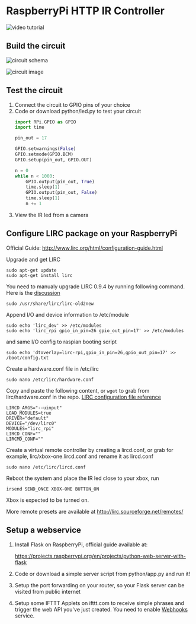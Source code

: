 # RaspberryPi HTTP IR Controller

![video tutorial](https "video- tutorial")

## Build the circuit

![circuit schema](https "circuit schema")

![circuit image](https "circuit image")

## Test the circuit

1. Connect the circuit to GPIO pins of your choice
1. Code or download python/led.py to test your circuit
    ```python
    import RPi.GPIO as GPIO
    import time

    pin_out = 17

    GPIO.setwarnings(False)
    GPIO.setmode(GPIO.BCM)
    GPIO.setup(pin_out, GPIO.OUT)

    n = 0
    while n < 1000:
        GPIO.output(pin_out, True)
        time.sleep(1)
        GPIO.output(pin_out, False)
        time.sleep(1)
        n += 1
    ```
1. View the IR led from a camera

## Configure LIRC package on your RaspberryPi

Official Guide: http://www.lirc.org/html/configuration-guide.html

Upgrade and get LIRC

    sudo apt-get update
    sudo apt-get install lirc

You need to manualy upgrade LIRC 0.9.4 by running following command. Here is the [discussion](https://www.raspberrypi.org/forums/viewtopic.php?f=28&t=192891#p1212574)

    sudo /usr/share/lirc/lirc-old2new

Append I/O and device information to /etc/module

    sudo echo 'lirc_dev' >> /etc/modules
    sudo echo 'lirc_rpi gpio_in_pin=26 gpio_out_pin=17' >> /etc/modules

and same I/O config to raspian booting script

    sudo echo 'dtoverlay=lirc-rpi,gpio_in_pin=26,gpio_out_pin=17' >> /boot/config.txt

Create a hardware.conf file in /etc/lirc

    sudo nano /etc/lirc/hardware.conf

Copy and paste the following content, or `wget` to grab from lirc/hardware.conf in the repo. [LIRC configuration file reference](https://www.mythtv.org/wiki/Ubuntu_lirc_configuration_files)

    LIRCD_ARGS="--uinput"
    LOAD_MODULES=true
    DRIVER="default"
    DEVICE="/dev/lirc0"
    MODULES="lirc_rpi"
    LIRCD_CONF=""
    LIRCMD_CONF=""

Create a virtual remote controller by creating a lircd.conf, or grab for example,  lirc/xbox-one.lircd.conf and rename it as lircd.conf

    sudo nano /etc/lirc/lircd.conf

Reboot the system and place the IR led close to your xbox, run

    irsend SEND_ONCE XBOX-ONE BUTTON_ON

Xbox is expected to be turned on. 

More remote presets are available at http://lirc.sourceforge.net/remotes/

## Setup a webservice

1. Install Flask on RaspberryPi, official guide available at:

    https://projects.raspberrypi.org/en/projects/python-web-server-with-flask


1. Code or download a simple server script from python/app.py and run it!
1. Setup the port forwarding on your router, so your Flask server can be visited from public internet
1. Setup some IFTTT Applets on ifttt.com to receive simple phrases and trigger the web API you've just created. You need to enable [Webhooks](https://ifttt.com/maker_webhooks) service.